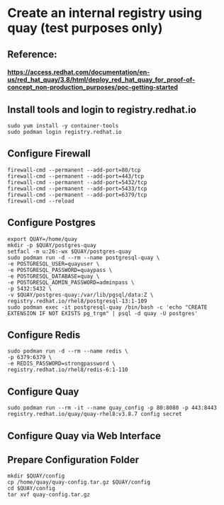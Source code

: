 # Create an internal registry using quay (test purposes only) #
## Reference: ##
#### https://access.redhat.com/documentation/en-us/red_hat_quay/3.8/html/deploy_red_hat_quay_for_proof-of-concept_non-production_purposes/poc-getting-started ####
## Install tools and login to registry.redhat.io ##
```
sudo yum install -y container-tools
sudo podman login registry.redhat.io
```

## Configure Firewall ##
```
firewall-cmd --permanent --add-port=80/tcp
firewall-cmd --permanent --add-port=443/tcp
firewall-cmd --permanent --add-port=5432/tcp
firewall-cmd --permanent --add-port=5433/tcp
firewall-cmd --permanent --add-port=6379/tcp
firewall-cmd --reload
```
## Configure Postgres ##
```
export QUAY=/home/quay
mkdir -p $QUAY/postgres-quay
setfacl -m u:26:-wx $QUAY/postgres-quay
sudo podman run -d --rm --name postgresql-quay \
-e POSTGRESQL_USER=quayuser \
-e POSTGRESQL_PASSWORD=quaypass \
-e POSTGRESQL_DATABASE=quay \
-e POSTGRESQL_ADMIN_PASSWORD=adminpass \
-p 5432:5432 \
-v $QUAY/postgres-quay:/var/lib/pgsql/data:Z \
registry.redhat.io/rhel8/postgresql-13:1-109
sudo podman exec -it postgresql-quay /bin/bash -c 'echo "CREATE EXTENSION IF NOT EXISTS pg_trgm" | psql -d quay -U postgres'
```

## Configure Redis
```
sudo podman run -d --rm --name redis \
-p 6379:6379 \
-e REDIS_PASSWORD=strongpassword \
registry.redhat.io/rhel8/redis-6:1-110
```

## Configure Quay
```
sudo podman run --rm -it --name quay_config -p 80:8080 -p 443:8443 registry.redhat.io/quay/quay-rhel8:v3.8.7 config secret
```

## Configure Quay via Web Interface ##

## Prepare Configuration Folder ##
```
mkdir $QUAY/config
cp /home/quay/quay-config.tar.gz $QUAY/config
cd $QUAY/config
tar xvf quay-config.tar.gz
```
